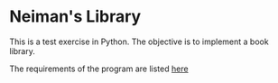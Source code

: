 # Neiman's Library

This is a test exercise in Python. The objective is to implement a book library.

The requirements of the program are listed [here](instructions.pdf)

